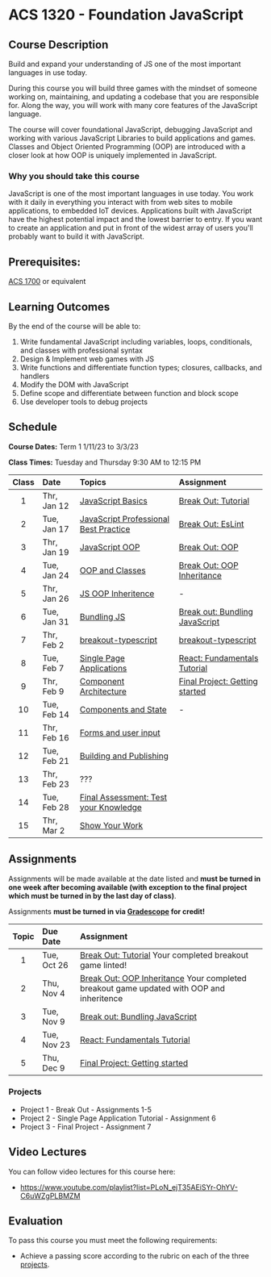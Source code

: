 # ACS 1320 - Foundation JavaScript

## Course Description

Build and expand your understanding of JS one of the most important languages in use today. 

During this course you will build three games with the mindset of someone working on, maintaining, and updating a codebase that you are responsible for. Along the way, you will work with many core features of the JavaScript language.

The course will cover foundational JavaScript, debugging JavaScript and working with various JavaScript Libraries to build applications and games. Classes and Object Oriented Programming (OOP) are introduced with a closer look at how OOP is uniquely implemented in JavaScript.  

### Why you should take this course

JavaScript is one of the most important languages in use today. You work with it daily in everything you interact with from web sites to mobile applications, to embedded IoT devices. Applications built with JavaScript have the highest potential impact and the lowest barrier to entry. If you want to create an application and put in front of the widest array of users you'll probably want to build it with JavaScript.

## Prerequisites:  

[ACS 1700](https://github.com/Tech-at-DU/ACS-1700-Web-Foundations) or equivalent

## Learning Outcomes

By the end of the course will be able to:

1. Write fundamental JavaScript including variables, loops, conditionals, and classes with professional syntax
1. Design & Implement web games with JS
1. Write functions and differentiate function types; closures, callbacks, and handlers
1. Modify the DOM with JavaScript
1. Define scope and differentiate between function and block scope
1. Use developer tools to debug projects

## Schedule

**Course Dates:** Term 1 1/11/23 to 3/3/23

**Class Times:** Tuesday and Thursday 9:30 AM to 12:15 PM

| Class | Date | Topics | Assignment |
|:-----:|:-----|:-------|:-----------|
|  1 | Thr, Jan 12 | [JavaScript Basics] | [Break Out: Tutorial] | 
|  2 | Tue, Jan 17 | [JavaScript Professional Best Practice] | [Break Out: EsLint] |
|  3 | Thr, Jan 19 | [JavaScript OOP] | [Break Out: OOP] |
|  4 | Tue, Jan 24 | [OOP and Classes] | [Break Out: OOP Inheritance] |
|  5 | Thr, Jan 26 | [JS OOP Inheritence] | - |
|  6 | Tue, Jan 31 | [Bundling JS] | [Break out: Bundling JavaScript] |
|  7 | Thr, Feb  2 | [breakout-typescript] | [breakout-typescript] |
|  8 | Tue, Feb  7 | [Single Page Applications] | [React: Fundamentals Tutorial] |
|  9 | Thr, Feb  9 | [Component Architecture] | [Final Project: Getting started] |
| 10 | Tue, Feb 14 | [Components and State] | - | 
| 11 | Thr, Feb 16 | [Forms and user input] |  |
| 12 | Tue, Feb 21 | [Building and Publishing] |  |
| 13 | Thr, Feb 23 | ??? |  |
| 14 | Tue, Feb 28 | [Final Assessment: Test your Knowledge] |  |
| 15 | Thr, Mar  2 | [Show Your Work] |  |

<!-- Lesson 1 -->
[JavaScript Basics]: Lessons/Lesson-01.md
[Break Out: Tutorial]: Assignments/Assignment-1-Break-Out.md
<!-- Lesson 2 -->
[JavaScript Professional Best Practice]: Lessons/Lesson-02.md
[Break Out: EsLint]: Assignments/Assignment-2-EsLint.md
<!-- Lesson 3 -->
[JavaScript OOP]: Lessons/Lesson-04.md
[Break Out: OOP]: Assignments/Assignment-3-OOP.md
<!-- Lesson 4 -->
[OOP and Classes]: Lessons/Lesson-04.md
[Break Out: OOP Inheritance]: Assignments/Assignment-4-Inheritance.md
<!-- Lesson 5 -->
[JS OOP Inheritence]: Lessons/Lesson-05.md
<!-- Lesson 6 -->
[Bundling JS]: Lessons/Lesson-06.md
[Break out: Bundling JavaScript]: Assignments/Assignment-5-bundling.md
[breakout-typescript]: Lessons/breakout-typescript.md
<!-- Lesson 7 -->
[Single Page Applications]: Lessons/Lesson-07.md
[React: Fundamentals Tutorial]: Assignments/Assignment-6-react-fundamentals.md
<!-- Lesson 8 -->
[Component Architecture]: Lessons/Lesson-08.md
[Final Project: Getting started]: Assignments/Assignment-7-final-project.md
<!-- Lesson 9 -->
[Components and State]: Lessons/Lesson-09.md
<!-- Lesson 10 -->
[Forms and user input]: Lessons/Lesson-10.md
<!-- Lesson 11 -->
[Building and Publishing]: Lessons/Lesson-11.md
<!-- Lesson 12 -->
[Show Your Work]: Lessons/Lesson-12.md
<!-- Lesson 13 -->
[Final Assessment: Test your Knowledge]: Lessons/Lesson-13.md

## Assignments

Assignments will be made available at the date listed and **must be turned in one week after becoming available (with exception to the final project which must be turned in by the last day of class)**.

Assignments **must be turned in via [Gradescope](https://gradescope.com) for credit!**

| Topic | Due Date | Assignment |
|:-----:|:---------|:-----------|
| 1 | Tue, Oct 26| [Break Out: Tutorial](Assignments/Assignment-1-Break-Out.md) Your completed breakout game linted! | 
| 2 | Thu, Nov  4 | [Break Out: OOP Inheritance](Assignments/Assignment-4-Inheritance.md) Your completed breakout game updated with OOP and inheritence |
| 3 | Tue, Nov  9 | [Break out: Bundling JavaScript](Assignments/Assignment-5-bundling.md) |
| 4 | Tue, Nov 23 | [React: Fundamentals Tutorial](Assignments/Assignment-6-react-fundamentals.md) |
| 5 | Thu, Dec  9 | [Final Project: Getting started](Assignments/Assignment-7-fina-project.md) |

### Projects

- Project 1 - Break Out - Assignments 1-5
- Project 2 - Single Page Application Tutorial - Assignment 6
- Project 3 - Final Project - Assignment 7

## Video Lectures 

You can follow video lectures for this course here: 

- https://www.youtube.com/playlist?list=PLoN_ejT35AEiSYr-OhYV-C6uWZgPLBMZM

## Evaluation

To pass this course you must meet the following requirements:

- Achieve a passing score according to the rubric on each of the three [projects](#projects).

<!-- 
##  Information Resources

Any additional resources you may need (online books, etc.) can be found here. You can also find additional resources through the library linked below:

- [make.sc/library](http://make.sc/library) 
-->

<!-- 
## Make School Course Policies

- [Program Learning Outcomes](https://make.sc/program-learning-outcomes) - What you will achieve after finishing Make School, all courses are designed around these outcomes.
- [Grading System](https://make.sc/grading-system) - How grading is done at Make School
- [Code of Conduct, Equity, and Inclusion](https://make.sc/code-of-conduct) - Learn about Diversity and Inclusion at Make School
- [Academic Honesty](https://make.sc/academic-honesty-policy) - Our policies around plagerism, cheating, and other forms of academic misconduct
- [Attendance Policy](https://make.sc/attendance-policy) - What we expect from you in terms of attendance for all classes at Make School
- [Course Credit Policy](https://make.sc/course-credit-policy) - Our policy for how you obtain credit for your courses
- [Disability Services (Academic Accommodations)](https://make.sc/disability-services) - Services and accommodations we provide for students
- [Online Learning Tutorial](https://make.sc/online-learning-tutorial) - How to succeed in online learning at Make School
- [Student Handbook](https://make.sc/student-handbook) - Guidelines, policies, and resources for all Make School students
 -->
